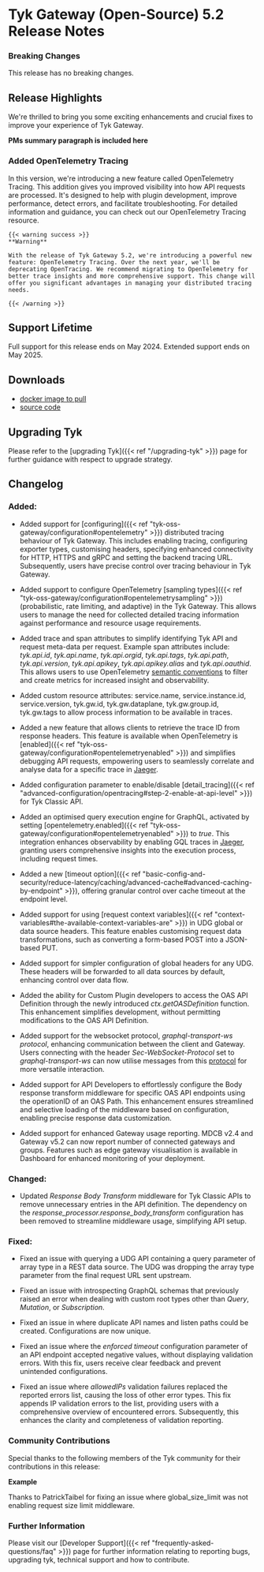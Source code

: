 # Tyk Gateway (Open-Source) 5.2 Release Notes

### Breaking Changes

This release has no breaking changes.

## Release Highlights

We're thrilled to bring you some exciting enhancements and crucial fixes to improve your experience of Tyk Gateway.

**PMs summary paragraph is included here**

### Added OpenTelemetry Tracing

In this version, we're introducing a new feature called OpenTelemetry Tracing. This addition gives you improved visibility into how API requests are processed. It's designed to help with plugin development, improve performance, detect errors, and facilitate troubleshooting. For detailed information and guidance, you can check out our OpenTelemetry Tracing resource.

```
{{< warning success >}}
**Warning**

With the release of Tyk Gateway 5.2, we're introducing a powerful new feature: OpenTelemetry Tracing. Over the next year, we'll be deprecating OpenTracing. We recommend migrating to OpenTelemetry for better trace insights and more comprehensive support. This change will offer you significant advantages in managing your distributed tracing needs.

{{< /warning >}}
```

## Support Lifetime

Full support for this release ends on May 2024. Extended support ends on May 2025.

## Downloads

- [docker image to pull](https://hub.docker.com/layers/tykio/tyk-gateway/v5.2.0/images/sha256-075df4d840b452bfe2aa9bad8f1c1b7ad4ee06a7f5b09d3669f866985b8e2600?tab=vulnerabilities)
- [source code](https://github.com/TykTechnologies/tyk/releases/tag/v5.1.2)

## Upgrading Tyk

Please refer to the [upgrading Tyk]({{< ref "/upgrading-tyk" >}}) page for further guidance with respect to upgrade strategy.

## Changelog

### Added:

- Added support for [configuring]({{< ref "tyk-oss-gateway/configuration#opentelemetry" >}}) distributed tracing behaviour of Tyk Gateway. This includes enabling tracing, configuring exporter types, customising headers, specifying enhanced connectivity for HTTP, HTTPS and gRPC and setting the backend tracing URL. Subsequently, users have precise control over tracing behaviour in Tyk Gateway.

- Added support to configure OpenTelemetry [sampling types]({{< ref "tyk-oss-gateway/configuration#opentelemetrysampling" >}}) (probabilistic, rate limiting, and adaptive) in the Tyk Gateway. This allows users to manage the need for collected detailed tracing information against performance and resource usage requirements.

- Added trace and span attributes to simplify identifying Tyk API and request meta-data per request. Example span attributes include: _tyk.api.id_, _tyk.api.name_, _tyk.api.orgid_, _tyk.api.tags_, _tyk.api.path_, _tyk.api.version_, _tyk.api.apikey_, _tyk.api.apikey.alias_ and _tyk.api.oauthid_. This allows users to use OpenTelemetry [semantic conventions](https://github.com/open-telemetry/opentelemetry-specification/blob/main/specification/trace/semantic_conventions/README.md) to filter and create metrics for increased insight and observability.

- Added custom resource attributes: service.name, service.instance.id, service.version, tyk.gw.id, tyk.gw.dataplane, tyk.gw.group.id, tyk.gw.tags to allow process information to be available in traces.

- Added a new feature that allows clients to retrieve the trace ID from response headers. This feature is available when OpenTelemetry is [enabled]({{< ref "tyk-oss-gateway/configuration#opentelemetryenabled" >}}) and simplifies debugging API requests, empowering users to seamlessly correlate and analyse data for a specific trace in [Jaeger](https://www.jaegertracing.io/).

- Added configuration parameter to enable/disable [detail_tracing]({{< ref "advanced-configuration/opentracing#step-2-enable-at-api-level" >}}) for Tyk Classic API.

- Added an optimised query execution engine for GraphQL, activated by setting [opentelemetry.enabled]({{< ref "tyk-oss-gateway/configuration#opentelemetryenabled" >}}) to _true_. This integration enhances observability by enabling GQL traces in [Jaeger](https://www.jaegertracing.io/), granting users comprehensive insights into the execution process, including request times.

- Added a new [timeout option]({{< ref "basic-config-and-security/reduce-latency/caching/advanced-cache#advanced-caching-by-endpoint" >}}), offering granular control over cache timeout at the endpoint level.

- Added support for using [request context variables]({{< ref "context-variables#the-available-context-variables-are" >}}) in UDG global or data source headers. This feature enables customising request data transformations, such as converting a form-based POST into a JSON-based PUT.

- Added support for simpler configuration of global headers for any UDG. These headers will be forwarded to all data sources by default, enhancing control over data flow.

- Added the ability for Custom Plugin developers to access the OAS API Definition through the newly introduced _ctx.getOASDefinition_ function. This enhancement simplifies development, without permitting modifications to the OAS API Definition.

- Added support for the websocket protocol, _graphql-transport-ws protocol_, enhancing communication between the client and Gateway. Users connecting with the header _Sec-WebSocket-Protocol_ set to _graphql-transport-ws_ can now utilise messages from this [protocol](https://github.com/enisdenjo/graphql-ws/blob/master/PROTOCOL.md) for more versatile interaction.

- Added support for API Developers to effortlessly configure the Body response transform middleware for specific OAS API endpoints using the operationID of an OAS Path. This enhancement ensures streamlined and selective loading of the middleware based on configuration, enabling precise response data customization.

- Added support for enhanced Gateway usage reporting. MDCB v2.4 and Gateway v5.2 can now report number of connected gateways and groups. Features such as edge gateway visualisation is available in Dashboard for enhanced monitoring of your deployment.


### Changed:
- Updated _Response Body Transform_ middleware for Tyk Classic APIs to remove unnecessary entries in the API definition. The dependency on the _response_processor.response_body_transform_ configuration has been removed to streamline middleware usage, simplifying API setup.


### Fixed:
- Fixed an issue with querying a UDG API containing a query parameter of array type in a REST data source. The UDG was dropping the array type parameter from the final request URL sent upstream.

- Fixed an issue with introspecting GraphQL schemas that previously raised an error when dealing with custom root types other than _Query_, _Mutation_, or _Subscription_.

- Fixed an issue in where duplicate API names and listen paths could be created. Configurations are now unique.

- Fixed an issue where the _enforced timeout_ configuration parameter of an API endpoint accepted negative values, without displaying validation errors. With this fix, users receive clear feedback and prevent unintended configurations.

- Fixed an issue where _allowedIPs_ validation failures replaced the reported errors list, causing the loss of other error types. This fix appends IP validation errors to the list, providing users with a comprehensive overview of encountered errors. Subsequently, this enhances the clarity and completeness of validation reporting.


### Community Contributions

Special thanks to the following members of the Tyk community for their contributions in this release:

**Example**

Thanks to PatrickTaibel for fixing an issue where global_size_limit was not enabling request size limit middleware.

### Further Information

Please visit our [Developer Support]({{< ref "frequently-asked-questions/faq" >}}) page for further information relating to reporting bugs, upgrading tyk, technical support and how to contribute.